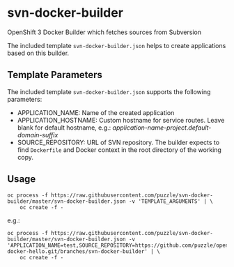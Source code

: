 # svn-docker-builder
OpenShift 3 Docker Builder which fetches sources from Subversion

The included template `svn-docker-builder.json` helps to create applications based on this builder.

## Template Parameters
The included template `svn-docker-builder.json` supports the following parameters:

  * APPLICATION_NAME: Name of the created application
  * APPLICATION_HOSTNAME: Custom hostname for service routes. Leave blank for default hostname, e.g.: _application-name_-_project_._default-domain-suffix_
  * SOURCE_REPOSITORY: URL of SVN repository. The builder expects to find `Dockerfile` and Docker context in the root directory of the working copy.
  
## Usage
    oc process -f https://raw.githubusercontent.com/puzzle/svn-docker-builder/master/svn-docker-builder.json -v 'TEMPLATE_ARGUMENTS' | \
        oc create -f -

e.g.:

    oc process -f https://raw.githubusercontent.com/puzzle/svn-docker-builder/master/svn-docker-builder.json -v 'APPLICATION_NAME=test,SOURCE_REPOSITORY=https://github.com/puzzle/openshift3-docker-hello.git/branches/svn-docker-builder' | \
        oc create -f -
